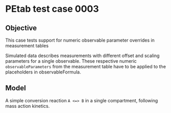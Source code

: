 # PEtab test case 0003

## Objective 

This case tests support for numeric observable parameter overrides in
measurement tables

Simulated data describes measurements with different offset and scaling
parameters for a single observable. These respective numeric
`observableParameters`
from the measurement table have to be applied to the placeholders in
observableFormula.

## Model

A simple conversion reaction `A <=> B` in a single compartment, following
mass action kinetics.
